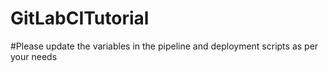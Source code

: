 # GitLabCITutorial

#Please update the variables in the pipeline and deployment scripts as per your needs

